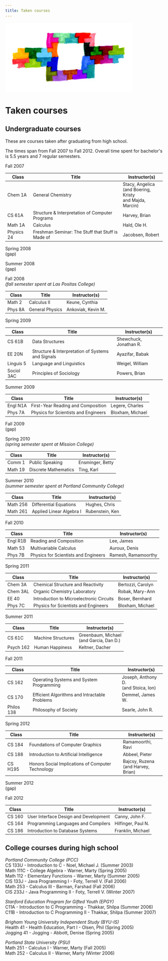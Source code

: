 ```yaml
---
title: Taken courses
---
```


<img title="A porthole" src="shape2 - cropped, resized, and cleaned.png">

# Taken courses

## Undergraduate courses

These are courses taken after graduating from high school.

The times span from Fall 2007 to Fall 2012. Overall time spent for bachelor's is 5.5 years and 7 regular semesters.

Fall 2007

| Class | Title | Instructor(s) |
| ---- | ---- | ---- |
| Chem 1A | General Chemistry | Stacy, Angelica <br> (and Boering, Kristy <br> and Majda, Marcin) |
| CS 61A | Structure & Interpretation of Computer Programs | Harvey, Brian |
| Math 1A | Calculus | Hald, Ole H. |
| Physics 24 | Freshman Seminar: The Stuff that Stuff is Made of | Jacobsen, Robert |

Spring 2008  
(gap)

Summer 2008  
(gap)

Fall 2008  
*(fall semester spent at Las Positas College)*

| Class | Title | Instructor(s) |
| ---- | ---- | ---- |
| Math 2 | Calculus II | Keune, Cynthia |
| Phys 8A | General Physics | Ankoviak, Kevin M. |

Spring 2009

| Class | Title | Instructor(s) |
| ---- | ---- | ---- |
| CS 61B | Data Structures | Shewchuck, Jonathan R. |
| EE 20N | Structure & Interpretation of Systems and Signals | Ayazifar, Babak |
| Linguis 5 | Language and Linguistics | Weigel, William |
|Sociol 3AC | Principles of Sociology | Powers, Brian |

Summer 2009

| Class | Title | Instructor(s) |
| ---- | ---- | ---- |
| Engl N1A | First-Year Reading and Composition | Legere, Charles |
| Phys 7A | Physics for Scientists and Engineers | Bloxham, Michael |

Fall 2009  
(gap)

Spring 2010  
*(spring semester spent at Mission College)*

| Class | Title | Instructor(s) |
| ---- | ---- | ---- |
| Comm 1 | Public Speaking | Ensminger, Betty |
| Math 19 | Discrete Mathematics | Ting, Karl |

Summer 2010  
*(summer semester spent at Portland Community College)*

| Class | Title | Instructor(s) |
| ---- | ---- | ---- |
| Math 256 | Differential Equations | Hughes, Chris |
| Math 261 | Applied Linear Algebra I | Rubenstein, Ken |

Fall 2010

| Class | Title | Instructor(s) |
| ---- | ---- | ---- |
| Engl R1B | Reading and Composition | Lee, James |
| Math 53 | Multivariable Calculus | Auroux, Denis |
| Phys 7B | Physics for Scientists and Engineers | Ramesh, Ramamoorthy |

Spring 2011

| Class | Title | Instructor(s) |
| ---- | ---- | ---- |
| Chem 3A | Chemical Structure and Reactivity | Bertozzi, Carolyn |
| Chem 3AL | Organic Chemistry Laboratory | Robak, Mary-Ann |
| EE 40 | Introduction to Microelectronic Circuits | Boser, Bernhard |
| Phys 7C | Physics for Scientists and Engineers | Bloxham, Michael |

Summer 2011

| Class | Title | Instructor(s) |
| ---- | ---- | ---- |
| CS 61C | Machine Structures | Greenbaum, Michael <br> (and Garcia, Dan D.) |
| Psych 162 | Human Happiness | Keltner, Dacher |

Fall 2011

| Class | Title | Instructor(s) |
| ---- | ---- | ---- |
| CS 162 | Operating Systems and System Programming | Joseph, Anthony D. <br> (and Stoica, Ion) |
| CS 170 | Efficient Algorithms and Intractable Problems | Demmel, James W. |
| Philos 138 | Philosophy of Society | Searle, John R. |

Spring 2012

| Class | Title | Instructor(s) |
| ---- | ---- | ---- |
| CS 184 | Foundations of Computer Graphics | Ramamoorthi, Ravi |
| CS 188 | Introduction to Artificial Intelligence | Abbeel, Pieter |
| CS H195 | Honors Social Implications of Computer Technology | Bajcsy, Ruzena <br> (and Harvey, Brian) |

Summer 2012  
(gap)

Fall 2012

| Class | Title | Instructor(s) |
| ---- | ---- | ---- |
| CS 160 | User Interface Design and Development | Canny, John F. |
| CS 164 | Programming Languages and Compilers | Hilfinger, Paul N. |
| CS 186 | Introduction to Database Systems | Franklin, Michael |

## College courses during high school

*Portland Community College (PCC)*  
CS 133U - Introduction to C - Noel, Michael J. (Summer 2003)  
Math 111C - College Algebra - Warner, Marty (Spring 2005)  
Math 112 - Elementary Functions - Warner, Marty (Summer 2005)  
CIS 133J - Java Programming I - Foty, Terrell V. (Fall 2006)  
Math 253 - Calculus III - Barman, Farshad (Fall 2006)  
CIS 233J - Java Programming II - Foty, Terrell V. (Winter 2007)

*Stanford Education Program for Gifted Youth (EPGY)*  
C11A - Introduction to C Programming - Thakkar, Shilpa (Summer 2006)  
C11B - Introduction to C Programming II - Thakkar, Shilpa (Summer 2007)

*Brigham Young University Independent Study (BYU-IS)*  
Health 41 - Health Education, Part I - Olsen, Phil (Spring 2005)  
Jogging 41 - Jogging - Abbott, Denise (Spring 2005)

*Portland State University (PSU)*  
Math 251 - Calculus I - Warner, Marty (Fall 2005)  
Math 252 - Calculus II - Warner, Marty (Winter 2006)


